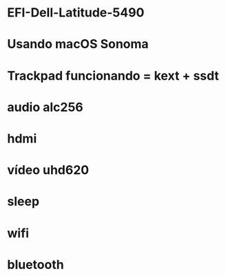 # EFI-Dell-Latitude-5490
# Usando macOS Sonoma 
# Trackpad funcionando = kext + ssdt
# audio alc256
# hdmi 
# vídeo uhd620
# sleep 
# wifi
# bluetooth
